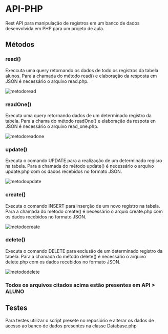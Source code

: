 # API-PHP
Rest API para manipulação de registros em um banco de dados desenvolvida em PHP para um projeto de aula.

## Métodos
  ### read()
Execcuta uma query retornando os dados de todo os registros da tabela alunos. Para a chamada do método read() e elaboração da resposta em JSON é necessário o arquivo read.php.
   
  ![metodoread](https://user-images.githubusercontent.com/61744538/167319753-b53a3b96-0480-4992-a753-7ac367f9f777.JPG)

  ### readOne()
Executa uma query retornando dados de um determinado registro da tabela. Para a chama do método readOne() e elaboração da respota en JSON é necessário o arquivo read_one.php.
  
  ![metodoreadone](https://user-images.githubusercontent.com/61744538/167320057-7a5b4d63-defb-4b4c-ba72-790d25a346b7.png)

  ### update()
Executa o comando UPDATE para a realização de um determinado regisro na tabela. Para a chamada do método update() é necessário o arquivo update.php com os dados recebidos no formato JSON.
  
   ![metodoupdate](https://user-images.githubusercontent.com/61744538/167320067-62cdc03f-ae7a-423f-ab40-9f5c177fae35.png)
  
  ### create()
Executa o comando INSERT para inserção de um novo registro na tabela. Para a chamada do método create() é necessário o arquio create.php com os dados recebidos no formato JSON.
  
  ![metodocreate](https://user-images.githubusercontent.com/61744538/167320081-6097eba8-fe51-43cb-9295-f24203f71c46.png)
  
  ### delete()
Executa o comando DELETE para exclusão de um determinado registro da tabela. Para a chamada do método delete() é necessário o arquivo delete.php com os dados recebidos no formato JSON.
  
  ![metododelete](https://user-images.githubusercontent.com/61744538/167320087-155360cd-5f6c-4d33-b217-ccb2ae0e8600.png)
  
 
 
 ### Todos os arquivos citados acima estão presentes em API > ALUNO

## Testes

Para testes utilizar o script presete no reposiório e alterar os dados de acesso ao banco de dados presentes na classe Database.php 

  
  
